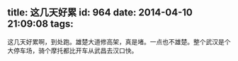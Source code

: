 title: 这几天好累
id: 964
date: 2014-04-10 21:09:08
tags:
---

这几天好累啊，到处跑。雄楚大道修高架，真是堵。一点也不雄楚。整个武汉是个大停车场，骑个摩托都比开车从武昌去汉口快。